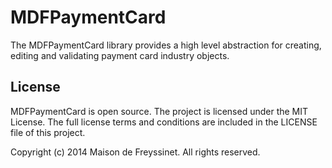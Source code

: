 # MDFPaymentCard

The MDFPaymentCard library provides a high level abstraction for creating,
editing and validating payment card industry objects.

## License

MDFPaymentCard is open source. The project is licensed under the MIT License. 
The full license terms and conditions are included in the LICENSE file of this 
project.

Copyright (c) 2014 Maison de Freyssinet. All rights reserved.